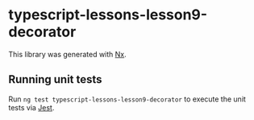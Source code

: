 # typescript-lessons-lesson9-decorator

This library was generated with [Nx](https://nx.dev).

## Running unit tests

Run `ng test typescript-lessons-lesson9-decorator` to execute the unit tests via [Jest](https://jestjs.io).
